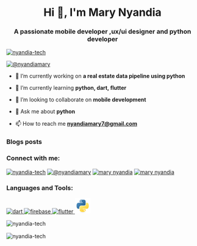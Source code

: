 <h1 align="center">Hi 👋, I'm Mary Nyandia</h1>
<h3 align="center">A passionate mobile developer ,ux/ui designer and python developer</h3>

<p align="left"> <a href="https://github.com/ryo-ma/github-profile-trophy"><img src="https://github-profile-trophy.vercel.app/?username=nyandia-tech" alt="nyandia-tech" /></a> </p>

<p align="left"> <a href="https://twitter.com/@nyandiamary" target="blank"><img src="https://img.shields.io/twitter/follow/@nyandiamary?logo=twitter&style=for-the-badge" alt="@nyandiamary" /></a> </p>

- 🔭 I’m currently working on **a real estate data pipeline using python**

- 🌱 I’m currently learning **python, dart, flutter**

- 👯 I’m looking to collaborate on **mobile development**

- 💬 Ask me about **python**

- 📫 How to reach me **nyandiamary7@gmail.com**

### Blogs posts
<!-- BLOG-POST-LIST:START -->
<!-- BLOG-POST-LIST:END -->

<h3 align="left">Connect with me:</h3>
<p align="left">
<a href="https://dev.to/nyandia-tech" target="blank"><img align="center" src="https://raw.githubusercontent.com/rahuldkjain/github-profile-readme-generator/master/src/images/icons/Social/devto.svg" alt="nyandia-tech" height="30" width="40" /></a>
<a href="https://twitter.com/@nyandiamary" target="blank"><img align="center" src="https://raw.githubusercontent.com/rahuldkjain/github-profile-readme-generator/master/src/images/icons/Social/twitter.svg" alt="@nyandiamary" height="30" width="40" /></a>
<a href="https://linkedin.com/in/mary nyandia" target="blank"><img align="center" src="https://raw.githubusercontent.com/rahuldkjain/github-profile-readme-generator/master/src/images/icons/Social/linked-in-alt.svg" alt="mary nyandia" height="30" width="40" /></a>
<a href="https://fb.com/mary nyandia" target="blank"><img align="center" src="https://raw.githubusercontent.com/rahuldkjain/github-profile-readme-generator/master/src/images/icons/Social/facebook.svg" alt="mary nyandia" height="30" width="40" /></a>
</p>

<h3 align="left">Languages and Tools:</h3>
<p align="left"> <a href="https://dart.dev" target="_blank" rel="noreferrer">
  <img src="https://www.vectorlogo.zone/logos/dartlang/dartlang-icon.svg" alt="dart" width="40" height="40"/> </a> <a href="https://firebase.google.com/" target="_blank" rel="noreferrer"> 
    <img src="https://www.vectorlogo.zone/logos/firebase/firebase-icon.svg" alt="firebase" width="40" height="40"/> </a> <a href="https://flutter.dev" target="_blank" rel="noreferrer">
      <img src="https://www.vectorlogo.zone/logos/flutterio/flutterio-icon.svg" alt="flutter" width="40" height="40"/> </a> <a href="https://www.mysql.com/" target="_blank" rel="noreferrer">
          <img src="https://raw.githubusercontent.com/devicons/devicon/master/icons/python/python-original.svg" alt="python" width="40" height="40"/> </a> </p>

<p><img align="center" src="https://github-readme-stats.vercel.app/api/top-langs?username=nyandia-tech&show_icons=true&locale=en&layout=compact" alt="nyandia-tech" /></p>

<p><img align="center" src="https://github-readme-streak-stats.herokuapp.com/?user=nyandia-tech&" alt="nyandia-tech" /></p>


<!--
**nyandia-tech/nyandia-tech** is a ✨ _special_ ✨ repository because its `README.md` (this file) appears on your GitHub profile.

Here are some ideas to get you started:

- 🔭 I’m currently working on ...
- 🌱 I’m currently learning ...
- 👯 I’m looking to collaborate on ...
- 🤔 I’m looking for help with ...
- 💬 Ask me about ...
- 📫 How to reach me: ...
- 😄 Pronouns: ...
- ⚡ Fun fact: ...
-->
